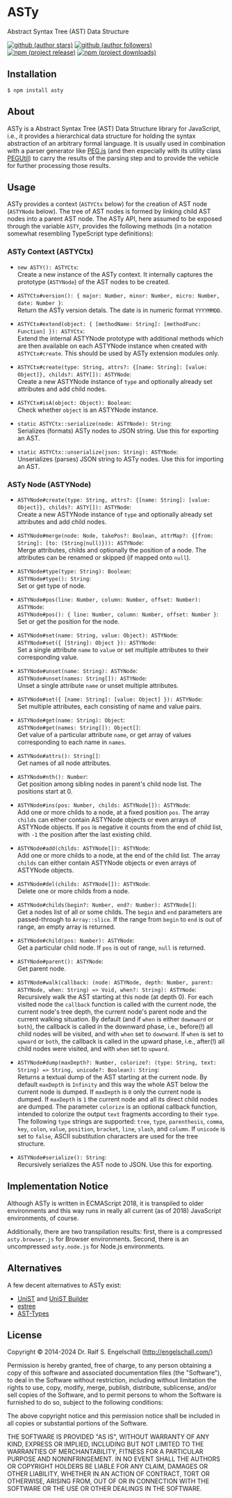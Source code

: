 
ASTy
====

Abstract Syntax Tree (AST) Data Structure

[![github (author stars)](https://img.shields.io/github/stars/rse?logo=github&label=author%20stars&color=%233377aa)](https://github.com/rse)
[![github (author followers)](https://img.shields.io/github/followers/rse?label=author%20followers&logo=github&color=%234477aa)](https://github.com/rse)
<br/>
[![npm (project release)](https://img.shields.io/npm/v/asty?logo=npm&label=npm%20release&color=%23cc3333)](https://npmjs.com/asty)
[![npm (project downloads)](https://img.shields.io/npm/dm/asty?logo=npm&label=npm%20downloads&color=%23cc3333)](https://npmjs.com/asty)

Installation
------------

```shell
$ npm install asty
```

About
-----

ASTy is a Abstract Syntax Tree (AST) Data Structure library for JavaScript,
i.e., it provides a hierarchical data structure for holding the syntax
abstraction of an arbitrary formal language. It is usually used
in combination with a parser generator like [PEG.js](http://pegjs.org/)
(and then especially with its utility class [PEGUtil](http://github.com/rse/pegjs-util))
to carry the results of the parsing step and to provide the vehicle
for further processing those results.

Usage
-----

ASTy provides a context (`ASTYCtx` below) for the creation of AST node
(`ASTYNode` below). The tree of AST nodes is formed by linking child
AST nodes into a parent AST node. The ASTy API, here assumed to be
exposed through the variable `ASTY`, provides the following methods (in
a notation somewhat resembling TypeScript type definitions):

### ASTy Context (ASTYCtx)

- `new ASTY(): ASTYCtx`:<br/>
  Create a new instance of the ASTy context.
  It internally captures the prototype (`ASTYNode`) of the AST nodes to be created.

- `ASTYCtx#version(): { major: Number, minor: Number, micro: Number, date: Number }`:<br/>
  Return the ASTy version detals. The date is in numeric format `YYYYMMDD`.

- `ASTYCtx#extend(object: { [methodName: String]: [methodFunc: Function] }): ASTYCtx`:<br/>
  Extend the internal ASTYNode prototype with additional methods which are then available on each
  ASTYNode instance when created with `ASTYCtx#create`. This should be used by ASTy extension modules only.

- `ASTYCtx#create(type: String, attrs?: {[name: String]: [value: Object]}, childs?: ASTY[]): ASTYNode`:<br/>
  Create a new ASTYNode instance of `type` and optionally already set attributes and add child nodes.

- `ASTYCtx#isA(object: Object): Boolean`:<br/>
  Check whether `object` is an ASTYNode instance.

- `static ASTYCtx::serialize(node: ASTYNode): String`:<br/>
  Serializes (formats) ASTy nodes to JSON string. Use this for exporting an AST.

- `static ASTYCtx::unserialize(json: String): ASTYNode`:<br/>
  Unserializes (parses) JSON string to ASTy nodes. Use this for importing an AST.

### ASTy Node (ASTYNode)

- `ASTYNode#create(type: String, attrs?: {[name: String]: [value: Object]}, childs?: ASTY[]): ASTYNode`:<br/>
  Create a new ASTYNode instance of `type` and optionally already set attributes and add child nodes.

- `ASTYNode#merge(node: Node, takePos?: Boolean, attrMap?: {[from: String]: [to: (String|null)})): ASTYNode`:<br/>
  Merge attributes, childs and optionally the position of a node.
  The attributes can be renamed or skipped (if mapped onto `null`).

- `ASTYNode#type(type: String): Boolean`:<br/>
  `ASTYNode#type(): String`:<br/>
  Set or get type of node.

- `ASTYNode#pos(line: Number, column: Number, offset: Number): ASTYNode`:<br/>
  `ASTYNode#pos(): { line: Number, column: Number, offset: Number }`:<br/>
  Set or get the position for the node.

- `ASTYNode#set(name: String, value: Object): ASTYNode`:<br/>
  `ASTYNode#set({ [String]: Object }): ASTYNode`:<br/>
  Set a single attribute `name` to `value` or set multiple
  attributes to their corresponding value.

- `ASTYNode#unset(name: String): ASTYNode`:<br/>
  `ASTYNode#unset(names: String[]): ASTYNode`:<br/>
  Unset a single attribute `name` or unset multiple attributes.

- `ASTYNode#set({ [name: String]: [value: Object] }): ASTYNode`:<br/>
  Set multiple attributes, each consisting of name and value pairs.

- `ASTYNode#get(name: String): Object`:<br/>
  `ASTYNode#get(names: String[]): Object[]`:<br/>
  Get value of a particular attribute `name`,
  or get array of values corresponding to each name in `names`.

- `ASTYNode#attrs(): String[]`:<br/>
  Get names of all node attributes.

- `ASTYNode#nth(): Number`:<br/>
  Get position among sibling nodes in parent's child node list.
  The positions start at 0.

- `ASTYNode#ins(pos: Number, childs: ASTYNode[]): ASTYNode`:<br/>
  Add one or more childs to a node, at a fixed position `pos`. The array `childs`
  can either contain ASTYNode objects or even arrays of ASTYNode objects.
  If `pos` is negative it counts from the end of child list,
  with `-1` the position after the last existing child.

- `ASTYNode#add(childs: ASTYNode[]): ASTYNode`:<br/>
  Add one or more childs to a node, at the end of the child list. The array `childs`
  can either contain ASTYNode objects or even arrays of ASTYNode objects.

- `ASTYNode#del(childs: ASTYNode[]): ASTYNode`:<br/>
  Delete one or more childs from a node.

- `ASTYNode#childs(begin?: Number, end?: Number): ASTYNode[]`:<br/>
  Get a nodes list of all or some childs. The `begin` and `end` parameters
  are passed-through to `Array::slice`. If the range from `begin` to `end` is
  out of range, an empty array is returned.

- `ASTYNode#child(pos: Number): ASTYNode`:<br/>
  Get a particular child node. If `pos` is out of range, `null` is returned.

- `ASTYNode#parent(): ASTYNode`:<br/>
  Get parent node.

- `ASTYNode#walk(callback: (node: ASTYNode, depth: Number, parent: ASTYNode, when: String) => Void, when?: String): ASTYNode`:<br/>
  Recursively walk the AST starting at this node (at depth 0). For
  each visited node the `callback` function is called with the
  current node, the current node's tree depth, the current node's
  parent node and the current walking situation.  By default (and
  if `when` is either `downward` or `both`), the callback is called
  in the downward phase, i.e., before(!) all child nodes will be
  visited, and with `when` set to `downward`. If `when` is set to
  `upward` or `both`, the callback is called in the upward phase,
  i.e., after(!) all child nodes were visited, and with `when` set
  to `upward`.

- `ASTYNode#dump(maxDepth?: Number, colorize?: (type: String, text: String) => String, unicode?: Boolean): String`:<br/>
  Returns a textual dump of the AST starting at the current node. By
  default `maxDepth` is `Infinity` and this way the whole AST below the
  current node is dumped. If `maxDepth` is `0` only the current node is
  dumped. If `maxDepth` is `1` the current node and all its direct child
  nodes are dumped. The parameter `colorize` is an optional callback function,
  intended to colorize the output `text` fragments according to their `type`.
  The following `type` strings are supported: `tree`, `type`, `parenthesis`, `comma`,
  `key`, `colon`, `value`, `position`, `bracket`, `line`, `slash`, and `column`.
  If `unicode` is set to `false`, ASCII substitution characters are used
  for the tree structure.

- `ASTYNode#serialize(): String`:<br/>
  Recursively serializes the AST node to JSON.
  Use this for exporting.

Implementation Notice
---------------------

Although ASTy is written in ECMAScript 2018, it is transpiled to older
environments and this way runs in really all current (as of 2018)
JavaScript environments, of course.

Additionally, there are two transpilation results: first, there is a
compressed `asty.browser.js` for Browser environments. Second, there is
an uncompressed `asty.node.js` for Node.js environments.

Alternatives
------------

A few decent alternatives to ASTy exist:

- [UniST](https://github.com/syntax-tree/unist) and [UniST Builder](https://github.com/syntax-tree/unist-builder)
- [estree](https://github.com/estree/estree)
- [AST-Types](https://www.npmjs.com/package/ast-types)

License
-------

Copyright &copy; 2014-2024 Dr. Ralf S. Engelschall (http://engelschall.com/)

Permission is hereby granted, free of charge, to any person obtaining
a copy of this software and associated documentation files (the
"Software"), to deal in the Software without restriction, including
without limitation the rights to use, copy, modify, merge, publish,
distribute, sublicense, and/or sell copies of the Software, and to
permit persons to whom the Software is furnished to do so, subject to
the following conditions:

The above copyright notice and this permission notice shall be included
in all copies or substantial portions of the Software.

THE SOFTWARE IS PROVIDED "AS IS", WITHOUT WARRANTY OF ANY KIND,
EXPRESS OR IMPLIED, INCLUDING BUT NOT LIMITED TO THE WARRANTIES OF
MERCHANTABILITY, FITNESS FOR A PARTICULAR PURPOSE AND NONINFRINGEMENT.
IN NO EVENT SHALL THE AUTHORS OR COPYRIGHT HOLDERS BE LIABLE FOR ANY
CLAIM, DAMAGES OR OTHER LIABILITY, WHETHER IN AN ACTION OF CONTRACT,
TORT OR OTHERWISE, ARISING FROM, OUT OF OR IN CONNECTION WITH THE
SOFTWARE OR THE USE OR OTHER DEALINGS IN THE SOFTWARE.

